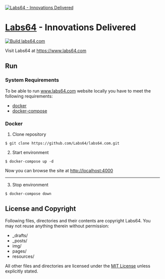 <a href="https://www.labs64.com"><img src="https://www.labs64.com/img/labs64-stage-01.png" alt="Labs64 - Innovations Delivered"></a>

# [Labs64](https://www.labs64.com) - Innovations Delivered

[![Build labs64.com](https://github.com/Labs64/labs64.com/workflows/Build%20labs64.com/badge.svg)](https://github.com/Labs64/labs64.com/actions?query=workflow%3A%22Build+labs64.com%22)

Visit Labs64 at https://www.labs64.com

## Run

### System Requirements
To be able to run www.labs64.com website locally you have to meet the following requirements:
* [docker](https://www.docker.com)
* [docker-compose](https://docs.docker.com/compose/)

### Docker

1. Clone repository
```
$ git clone https://github.com/Labs64/labs64.com.git
```

2. Start environment
```
$ docker-compose up -d
```

Now you can browse the site at [http://localhost:4000](http://localhost:4000)

---

3. Stop environment
```
$ docker-compose down
```

## License and Copyright

Following files, directories and their contents are copyright Labs64. You may not reuse anything therein without permission:

* _drafts/
* _posts/
* img/
* pages/
* resources/

All other files and directories are licensed under the [MIT License](https://www.opensource.org/licenses/mit-license.php) unless explicitly stated.
